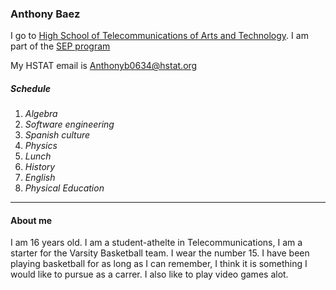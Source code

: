 ### Anthony Baez

I go to [High School of Telecommunications of Arts and Technology](http://www.hstat.org/).
I am part of the [SEP program](hstatsep.github.io)

My HSTAT email is Anthonyb0634@hstat.org
##### Schedule 
1. _Algebra_
2. _Software engineering_ 
3. _Spanish culture_
4. _Physics_
5. _Lunch_
6. _History_
7. _English_ 
8. _Physical Education_
---
#### About me 
I am 16 years old. I am a student-athelte in Telecommunications, I am a starter for the Varsity Basketball team. I wear the number 15. I have been playing basketball for as long as I can remember, I think it is something I would like to pursue as a carrer. I also like to play video games alot.

